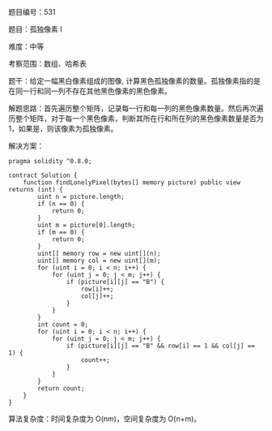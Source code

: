 题目编号：531

题目：孤独像素 I

难度：中等

考察范围：数组、哈希表

题干：给定一幅黑白像素组成的图像, 计算黑色孤独像素的数量。孤独像素指的是在同一行和同一列不存在其他黑色像素的黑色像素。

解题思路：首先遍历整个矩阵，记录每一行和每一列的黑色像素数量。然后再次遍历整个矩阵，对于每一个黑色像素，判断其所在行和所在列的黑色像素数量是否为1，如果是，则该像素为孤独像素。

解决方案：

```
pragma solidity ^0.8.0;

contract Solution {
    function findLonelyPixel(bytes[] memory picture) public view returns (int) {
        uint n = picture.length;
        if (n == 0) {
            return 0;
        }
        uint m = picture[0].length;
        if (m == 0) {
            return 0;
        }
        uint[] memory row = new uint[](n);
        uint[] memory col = new uint[](m);
        for (uint i = 0; i < n; i++) {
            for (uint j = 0; j < m; j++) {
                if (picture[i][j] == "B") {
                    row[i]++;
                    col[j]++;
                }
            }
        }
        int count = 0;
        for (uint i = 0; i < n; i++) {
            for (uint j = 0; j < m; j++) {
                if (picture[i][j] == "B" && row[i] == 1 && col[j] == 1) {
                    count++;
                }
            }
        }
        return count;
    }
}
```

算法复杂度：时间复杂度为 O(nm)，空间复杂度为 O(n+m)。